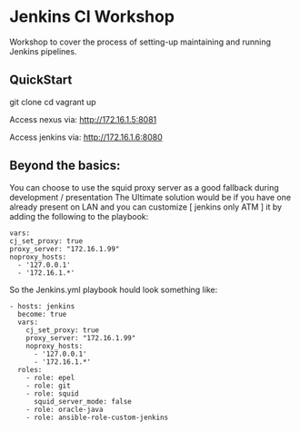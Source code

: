Jenkins CI Workshop
===================

Workshop to cover the process of setting-up maintaining and running Jenkins pipelines.

QuickStart
----------

git clone <this repo>
cd <this repo>
vagrant up


Access nexus via:
http://172.16.1.5:8081

Access jenkins via:
http://172.16.1.6:8080


Beyond the basics:
------------------

You can choose to use the squid proxy server as a good fallback during development / presentation
The Ultimate solution would be if you have one already present on LAN and you can customize [ jenkins only ATM ] it by adding the following to the playbook:

    vars:
    cj_set_proxy: true
    proxy_server: "172.16.1.99"
    noproxy_hosts:
      - '127.0.0.1'
      - '172.16.1.*'
      
So the Jenkins.yml playbook hould look something like:

    - hosts: jenkins
      become: true
      vars:
        cj_set_proxy: true
        proxy_server: "172.16.1.99"
        noproxy_hosts:
          - '127.0.0.1'
          - '172.16.1.*'
      roles:
        - role: epel
        - role: git
        - role: squid
          squid_server_mode: false
        - role: oracle-java
        - role: ansible-role-custom-jenkins

